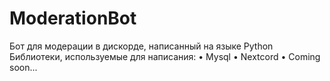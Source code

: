 # ModerationBot
Бот для модерации в дискорде, написанный на языке Python
Библиотеки, используемые для написания:
• Mysql
• Nextcord
• Coming soon...
